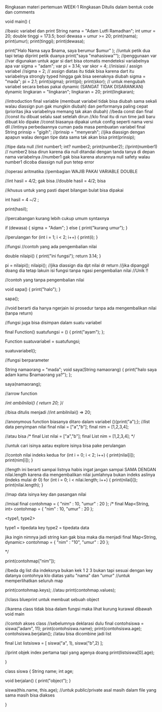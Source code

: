 <br>
Ringkasan materi pertemuan WEEK-1
Ringkasan Ditulis dalam bentuk code dan comments

void main() {

  //basic variabel dan print
  String nama = "Adam Lutfi Ramadhan";
  int umur = 20;
  double tinggi = 173.5;
  bool dewasa = umur >= 20;
  print(nama);
  print(umur);
  print(tinggi);
  print(dewasa);


  print("Halo Nama saya $nama, saya berumur $umur" );
  //untuk petik dua tapi tetap diprint petik duanya
  print("saya \"mahasiswa\"");
  //penggunaan var
  //var digunakan untuk agar si dart bisa otomatis mendeteksi variabelnya apa
  var sigma = "adam";
  var pi = 3.14;
  var skor = 4;
  //inisiasi / assign variabel
  //sigma = 2;
  // assign diatas itu tidak bisa karena dart itu variabelnya strongly typed hingga gak bisa seenaknya diubah
  sigma = "mada";
  pi = 2.1;
  print(sigma);
  print(pi);
  print(skor);
  // untuk mengubah variabel secara bebas pakai dynamic (SANGAT TIDAK DISARANKAN)
  dynamic lingkaran = "lingkaran";
  lingkaran = 20;
  print(lingkaran);

  //introduction final variable (membuat variabel tidak bisa diubah sama sekali walau diassign pun gak mungkin diubah) dan performanya paling cepat (prioritas jika variabelnya memang tak akan diubah)
  //beda const dan final
  //const itu dibuat selalu saat setelah dirun
  //klo final itu di run time jadi baru dibuat klo dipake
  //const biasanya dipakai untuk config seperti nama versi dll
  //intinya perbedaannya cuman pada masa pembuatan variabel
  final String prinsip = "gigih";
  //prinsip = "menyerah";
  //jika diassign dengan apapun walau dengan tipe data sama tak akan bisa
  print(prinsip);

  //tipe data null
  //int number1;
  int? number2;
  print(number2);
  //print(number1)
  // number2 bisa dirun karena dia null ditandai dengan tanda tanya di depan nama variabelnya
  //number1 gak bisa karena aturannya null safety walau number1 dicoba diassign null pun tetep error


  //operasi aritmatika
  //pembagian WAJIB PAKAI VARIABLE DOUBLE

  //int hasil = 4/2; gak bisa
  //double hasil = 4/2; bisa

  //khusus untuk yang pasti dapet bilangan bulat bisa dipakai

  int hasil = 4 ~/2 ;

  print(hasil);

  //percabangan kurang lebih cukup umum syntaxnya

  if (dewasa) {
    sigma = "Adam";
  } else {
    print("kurang umur");
  }

  //perulangan
  for (int i = 1; i < 2; i++) {
    print(i);
  }

  //fungsi
  //contoh yang ada pengembalian nilai

  double nilaipi() {
    print("ini fungsi");
    return 3.14;
  }

  pi = nilaipi();
  nilaipi();
  //jika diassign dia dpt nilai dr return
  //jika dipanggil doang dia tetap lakuin isi fungsi tanpa ngasi pengembalian nilai
  //Unik !!

  //contoh yang tanpa pengembalian nilai

  void sapa() {
    print("halo");
  }

  sapa();
  
  //void berarti dia hanya ngerjain isi prosedur tanpa ada mengembalikan nilai (tanpa return)

  //fungsi juga bisa disimpan dalam suatu variabel

  final Function() suatufungsi = () {
    print("ayam");
  };

  Function suatuvariabel = suatufungsi;

  suatuvariabel();

  //fungsi berparameter

  String namaorang = "mada";
  void saya(String namaorang) {
    print("halo saya adam kamu $namaorang ya?");
  };

  saya(namaorang);

  //arrow function

  /*int ambilnilai() {
    return 20;
  }*/

  //bisa ditulis menjadi
  //int ambilnilai() => 20;

  //anonymous function biasanya ditaro dalam variabel
  (){print("a");};
  //list data penyimpan nilai
  final nilai = ["a","b"];
  final nim = [1,2,3,4];
  
  //atau bisa
  /*
  final List<String> nilai = ["a","b"];
  final List<int> nim = [1,2,3,4];
  */

  //untuk cari isinya aatau explore isinya bisa pake perulangan

  //contoh nilai indeks kedua
  for (int i = 0; i < 2; i++) {
    print(nilai[i]);
    print(nim[i]);
  }

  //length ini berarti sampai listnya habis ingat jangan sampai SAMA DENGAN nilai.length karena dia mengembalikan nilai jumlahnya bukan indeks aslinya (indeks mulai dr 0)
  for (int i = 0; i < nilai.length; i++) {
    print(nilai[i]);
    print(nilai.length);
  }

  //map data isinya key dan pasangan nilai

  //misal
  final contohmap = {
    "nim" : 10,
    "umur" : 20
  };
  /*
  final Map<String, int> contohmap = {
    "nim" : 10,
    "umur" : 20
  };

  <type1, type2>

  type1 = tipedata key
  type2 = tipedata data

  jika ingin nimnya jadi string kan gak bisa maka dia menjadi
  final Map<String, dynamic> contohmap = {
    "nim" : "10",
    "umur" : 20
  };

  */



  print(contohmap["nim"]);

  //beda dg list dia indeksnya bukan kek 1 2 3 bukan tapi sesuai dengan key datanya contohnya klo diatas yaitu "nama" dan "umur"
  //untuk memperlihatkan seluruh map

  print(contohmap.keys);
  //atau
  print(contohmap.values);

  //class blueprint untuk membuat sebuah object

  //karena class tidak bisa dalam fungsi maka lihat kurung kurawal dibawah void main

  //contoh akses class
  //sebelumnya deklarasi dulu
  final contohsiswa = siswa("adam", 11);
  print(contohsiswa.name);
  print(contohsiswa.age);
  contohsiswa.berjalan();
  //atau bisa dicombine jadi list

  final List<siswa> listsiswa = [
    siswa("a", 1),
    siswa("b",2)
  ];

  //print objek index pertama tapi yang agenya doang
  print(listsiswa[0].age);



}

class siswa {
  String name;
  int age;

  void berjalan() {
    print("object");
  }

  siswa(this.name, this.age);
  //untuk public/private asal masih dalam file yang sama masih bisa diakses

}
</br>

